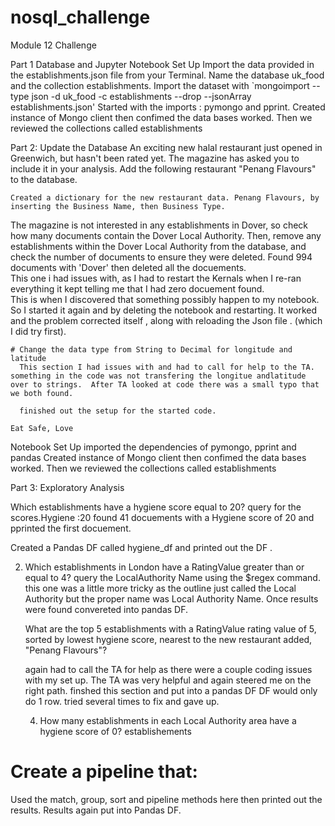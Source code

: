 # nosql_challenge
Module 12 Challenge 

Part 1  Database and Jupyter Notebook Set Up
    Import the data provided in the establishments.json file from your Terminal. Name the database uk_food and the collection establishments.
    Import the dataset with `mongoimport --type json -d uk_food -c establishments --drop --jsonArray establishments.json'
  Started with the imports : pymongo and pprint. 
     Created instance of Mongo client then confimed the data bases worked.  Then we reviewed the collections  called establishments 
  
  Part 2: Update the Database
    An exciting new halal restaurant just opened in Greenwich, but hasn't been rated yet. The magazine has asked you to include it in your analysis. Add the following restaurant "Penang Flavours" to the database.

    Created a dictionary for the new restaurant data. Penang Flavours, by inserting the Business Name, then Business Type. 


The magazine is not interested in any establishments in Dover, so check how many documents contain the Dover Local Authority. Then, remove any establishments within the Dover Local Authority from the database, and check the number of documents to ensure they were deleted.
    Found  994 documents with 'Dover'
    then deleted all the docuements.  
    This one i had issues with, as I had to restart the Kernals when I re-ran everything it kept telling me that I had zero docuement found.  
      This is when I discovered that something possibly happen to my notebook.  So I started it again and by deleting the notebook and restarting.  It worked and the problem corrected itself , along with reloading the Json file .  (which I did try first).

    # Change the data type from String to Decimal for longitude and latitude
      This section I had issues with and had to call for help to the TA.  something in the code was not transfering the longitue andlatitude over to strings.  After TA looked at code there was a small typo that we both found. 

      finished out the setup for the started code. 

    Eat Safe, Love
Notebook Set Up
    imported the dependencies of pymongo, pprint and pandas 
     Created instance of Mongo client then confimed the data bases worked.  Then we reviewed the collections  called establishments 

  Part 3: Exploratory Analysis

Which establishments have a hygiene score equal to 20?
    query for the scores.Hygiene :20 
    found 41 docuements with a Hygiene score of 20 and pprinted the first docuement. 

Created a Pandas DF called hygiene_df  and printed out the DF .  

2. Which establishments in London have a RatingValue greater than or equal to 4?
    query the LocalAuthority Name using the $regex command. 
    this one was a little more tricky as the outline just called the Local Authority but the proper name was Local Authority Name. 
    Once results were found convereted into pandas DF. 

    What are the top 5 establishments with a RatingValue rating value of 5, sorted by lowest hygiene score, nearest to the new restaurant added, "Penang Flavours"?

    again had to call the TA for help as there were a couple coding issues with my set up. The TA was very helpful and again steered me on the right path. 
    finshed this section and put into a pandas DF
        DF would only do 1 row.  tried several times to fix and gave up.  


    4. How many establishments in each Local Authority area have a hygiene score of 0?
establishements
# Create a pipeline that: 

Used the match, group, sort and pipeline methods here then printed out the results.  Results again put into Pandas DF. 

